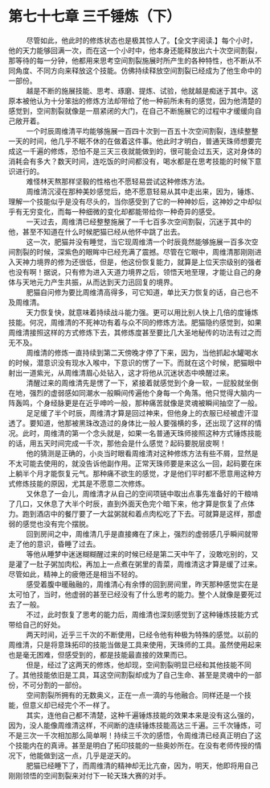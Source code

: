 <h1>第七十七章 三千锤炼（下）</h1>
<div id="content">&nbsp&nbsp&nbsp&nbsp&nbsp&nbsp&nbsp&nbsp
 尽管如此，他此时的修炼状态也是极其惊人了。【全文字阅读.】每个小时，他的天力能够回满一次，而在这一个小时中，他本身还能释放出六十次空间割裂，那等待的每一分钟，他都用来思考空间割裂施展时所产生的各种特性，也不断从不同角度、不同方向来释放这个技能。仿佛持续释放空间割裂已经成为了他生命中的一部份。
 <br/>&nbsp&nbsp&nbsp&nbsp&nbsp&nbsp&nbsp&nbsp
 越是不断的施展技能、思考、琢磨、提炼、试验，他就越是痴迷于其中。这原本被他认为十分笨拙的修炼方法却带给了他一种前所未有的感觉，因为他清楚的感觉到，空间割裂就像是一扇紧闭的大门，在自己不断施展它的过程中才缓缓向自己敞开着。
 <br/>&nbsp&nbsp&nbsp&nbsp&nbsp&nbsp&nbsp&nbsp
 一个时辰周维清平均能够施展一百四十次到一百五十次空间割裂，连续整整一天的时间，他几乎不眠不休的在做着这件事。他此时才明白，普通天珠师想要完成这一千遍的修炼，恐怕不是三天三夜就能做到的，很可能会过五天，这对身体的消耗会有多大？数天时间，连吃饭的时间都没有，喝水都是在思考技能的时候下意识进行的。
 <br/>&nbsp&nbsp&nbsp&nbsp&nbsp&nbsp&nbsp&nbsp
 难怪林天熬那样坚毅的性格也不愿轻易尝试这种修炼方法。
 <br/>&nbsp&nbsp&nbsp&nbsp&nbsp&nbsp&nbsp&nbsp
 周维清沉浸在那种美妙感觉后，绝不愿意轻易从其中走出来，因为，锤炼、理解一个技能似乎是没有尽头的，当你感受到了它的一种神妙后，这神妙之中却似乎有无穷变化，而每一种细微的变化却都能带给你一种奇异的感受。
 <br/>&nbsp&nbsp&nbsp&nbsp&nbsp&nbsp&nbsp&nbsp
 一天过去，周维清已经整整施展了一千七百多次空间割裂，沉迷于其中的他，甚至不知道在什么时候肥猫已经从他怀中跳了出去。
 <br/>&nbsp&nbsp&nbsp&nbsp&nbsp&nbsp&nbsp&nbsp
 这一次，肥猫并没有睡觉，当它现周维清一个时辰竟然能够施展一百多次空间割裂的时候，深紫色的眼眸中已经充满了震撼。尽管在它眼中，周维清那刚刚进入天神力境界的修为还很低，但是，他这份恢复能力，就算是上位天宗级别的强者也没有啊！据说，只有修为进入天道力境界之后，领悟天地至理，才能让自己的身体与天地元力产生共振，从而达到天力迅回复的境界。
 <br/>&nbsp&nbsp&nbsp&nbsp&nbsp&nbsp&nbsp&nbsp
 肥猫自问修为要比周维清高得多，可它知道，单比天力恢复的话，自己也不及周维清。
 <br/>&nbsp&nbsp&nbsp&nbsp&nbsp&nbsp&nbsp&nbsp
 天力恢复快，就意味着持续战斗能力强。更可以用比别人快上几倍的度锤炼技能。何况，周维清的不死神功有着与众不同的修炼方法。肥猫隐约感觉到，如果周维清接照这样的方式修炼下去，其修炼度甚至要比几大圣地秘传的功法有过之而无不及。
 <br/>&nbsp&nbsp&nbsp&nbsp&nbsp&nbsp&nbsp&nbsp
 周维清的修炼一直持续到第二天傍晚才停了下来，因为，当他抓起水罐喝水的时候，潜意识没有现水入喉中，下意识的愣了一下。而就在这个时候，肥猫眼中射出一道紫光，从周维清眉心处钻入，这才将他从沉迷状态中唤醒过来。
 <br/>&nbsp&nbsp&nbsp&nbsp&nbsp&nbsp&nbsp&nbsp
 清醒过来的周维清先是愣了一下，紧接着就感觉到个身一软，一屁股就坐倒在地，强烈的虚弱感如同潮水一般瞬间传遍他个身每一个角落。他只觉得大脑内一阵轰鸣，个身经脉更是在近乎呻吟一般，那种痛苦就像是灵魂被瞬间抽空了一般。
 <br/>&nbsp&nbsp&nbsp&nbsp&nbsp&nbsp&nbsp&nbsp
 足足缓了半个时辰，周维清才算是回过神来，但他身上的衣服已经被虚汗湿透了。要知道，他那被黑珠改造过的身体比一般人要强横的多，还出现了这样的情况。此时，周维清的第一个念头就是，如果一名普通天珠师接照这种方式锤炼技能的话，用五天时间完成一千次，那他会是什么感觉？起码要脱层皮啊！
 <br/>&nbsp&nbsp&nbsp&nbsp&nbsp&nbsp&nbsp&nbsp
 他的猜测是正确的，小炎当时眼看周维清对这种修炼方法有些不屑，显然是不太可能去使用的，就没告诉他副作用。正常天珠师要是来这么一回，起码要在床上躺半个月才能恢复元气。那种痛不欲生的感觉，才是他们平时都不愿意用这种方式修炼技能的原因，尤其是不愿意二次修炼。
 <br/>&nbsp&nbsp&nbsp&nbsp&nbsp&nbsp&nbsp&nbsp
 又休息了一会儿，周维清才从自己的空间项链中取出点事先准备好的干粮啃了几口，又休息了大半个时辰，直到外面天色完个暗下来，他才算是恢复了点体力。跑到酒店中的餐厅要了一大盆粥就和着点肉松吃了下去。可就算是这样，那虚弱的感觉也没有完个摆脱。
 <br/>&nbsp&nbsp&nbsp&nbsp&nbsp&nbsp&nbsp&nbsp
 回到房间之中，周维清几乎是直接瘫在了床上，强烈的虚弱感几乎瞬间就带走了他的意识，昏睡了过去。
 <br/>&nbsp&nbsp&nbsp&nbsp&nbsp&nbsp&nbsp&nbsp
 等他从睡梦中迷迷糊糊醒过来的时候已经是第二天中午了，没敢吃别的，又是灌了一肚子粥加肉松，再加上一点煮在粥里的青菜，周维清这才算是缓了过来。尽管如此，精神上的疲倦还是相当不轻的。
 <br/>&nbsp&nbsp&nbsp&nbsp&nbsp&nbsp&nbsp&nbsp
 感受着腹中暖融融的，周维清心有余悸的回到房间里，昨天那种感觉实在是太可怕了，当时，他虚弱的甚至已经没有了什么思考的能力。整个人就像是要死过去了一般。
 <br/>&nbsp&nbsp&nbsp&nbsp&nbsp&nbsp&nbsp&nbsp
 不过，此时恢复了思考的能力后，周维清也深刻感觉到了这种锤炼技能方式带给自己的好处。
 <br/>&nbsp&nbsp&nbsp&nbsp&nbsp&nbsp&nbsp&nbsp
 两天时间，近乎三千次的不断使用，已经令他有种极为特殊的感觉。以前的周维清，只是将意珠拓印的技能当做是工具来使用，天珠师的工具。虽然使用起来也是毫无困难，但感受到的，都是技能最直接的效果而已。
 <br/>&nbsp&nbsp&nbsp&nbsp&nbsp&nbsp&nbsp&nbsp
 但是，经过了这两天的修炼，他却现，空间割裂明显已经和其他技能不同了。其他技能依旧是工具，耳这空间割裂却成为了自己生命、甚至是灵魂中的一部份，不可分割的一部份。
 <br/>&nbsp&nbsp&nbsp&nbsp&nbsp&nbsp&nbsp&nbsp
 空间割裂所拥有的无数奥义，正在一点一滴的与他融合。同样还是一个技能，但意义却已经完个不一样了。
 <br/>&nbsp&nbsp&nbsp&nbsp&nbsp&nbsp&nbsp&nbsp
 其实，连他自己都不清楚，这种千遍锤炼技能的效果本来是没有这么强的，因为，没人能像周维清这样，不间断的连续锤炼技能高达三千遍。三千次锤炼，可不是三次一千次相加那么简单啊！持续三千次的感悟，令周维清已经真正明白了这个技能内在的真谛。甚至是明白了拓印技能的一些奥妙所在。在没有老师传授的情况下，他能做到这一点，几乎是逆天的。
 <br/>&nbsp&nbsp&nbsp&nbsp&nbsp&nbsp&nbsp&nbsp
 肥猫已经睡下了，而周维清的精神却无比亢奋，因为，明天，他即将用自己刚刚领悟的空间割裂来对付下一轮天珠大赛的对手。
 <br/>&nbsp&nbsp&nbsp&nbsp&nbsp&nbsp&nbsp&nbsp
 <br/>&nbsp&nbsp&nbsp&nbsp&nbsp&nbsp&nbsp&nbsp
</div>
